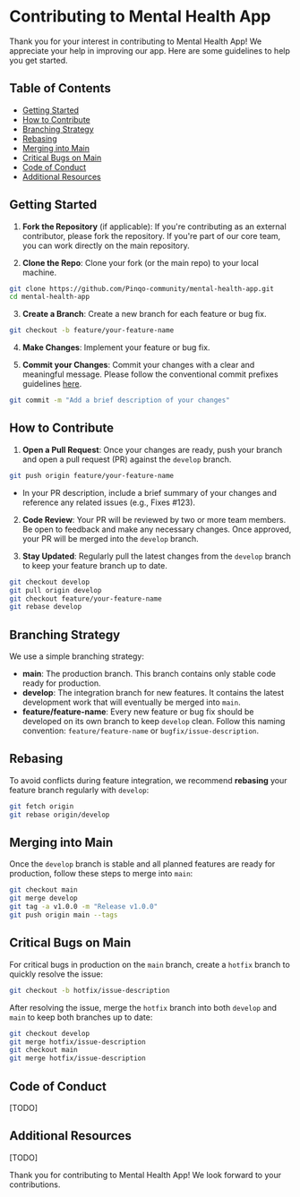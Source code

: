 # Contributing to Mental Health App

Thank you for your interest in contributing to Mental Health App! We appreciate your help in improving our app. Here are some guidelines to help you get started.

## Table of Contents
- [Getting Started](#getting-started)
- [How to Contribute](#how-to-contribute)
- [Branching Strategy](#branching-strategy)
- [Rebasing](#rebasing)
- [Merging into Main](#merging-into-main)
- [Critical Bugs on Main](#critical-bugs-on-main)
- [Code of Conduct](#code-of-conduct)
- [Additional Resources](#additional-resources)

## Getting Started

1. **Fork the Repository** (if applicable): If you're contributing as an external contributor, please fork the repository. If you're part of our core team, you can work directly on the main repository.

2. **Clone the Repo**: Clone your fork (or the main repo) to your local machine.
```bash
git clone https://github.com/Pinqo-community/mental-health-app.git
cd mental-health-app
```
3. **Create a Branch**: Create a new branch for each feature or bug fix.
```bash
git checkout -b feature/your-feature-name
```
4. **Make Changes**: Implement your feature or bug fix.

5. **Commit your Changes**: Commit your changes with a clear and meaningful message. Please follow the conventional commit prefixes guidelines [here](https://gist.github.com/qoomon/5dfcdf8eec66a051ecd85625518cfd13).
```bash
git commit -m "Add a brief description of your changes"
```

## How to Contribute

1. **Open a Pull Request**: Once your changes are ready, push your branch and open a pull request (PR) against the `develop` branch.
```bash
git push origin feature/your-feature-name
```
- In your PR description, include a brief summary of your changes and reference any related issues (e.g., Fixes #123).

2. **Code Review**: Your PR will be reviewed by two or more team members. Be open to feedback and make any necessary changes. Once approved, your PR will be merged into the `develop` branch.

3. **Stay Updated**: Regularly pull the latest changes from the `develop` branch to keep your feature branch up to date.
```bash
git checkout develop
git pull origin develop
git checkout feature/your-feature-name
git rebase develop
```

## Branching Strategy

We use a simple branching strategy:
- **main**: The production branch. This branch contains only stable code ready for production.
- **develop**: The integration branch for new features. It contains the latest development work that will eventually be merged into `main`.
- **feature/feature-name**: Every new feature or bug fix should be developed on its own branch to keep `develop` clean. Follow this naming convention: `feature/feature-name` or `bugfix/issue-description`.

## Rebasing

To avoid conflicts during feature integration, we recommend **rebasing** your feature branch regularly with `develop`:
```bash
git fetch origin
git rebase origin/develop
```

## Merging into Main

Once the `develop` branch is stable and all planned features are ready for production, follow these steps to merge into `main`:
```bash
git checkout main
git merge develop
git tag -a v1.0.0 -m "Release v1.0.0"
git push origin main --tags
```

## Critical Bugs on Main

For critical bugs in production on the `main` branch, create a `hotfix` branch to quickly resolve the issue:
```bash
git checkout -b hotfix/issue-description
```
After resolving the issue, merge the `hotfix` branch into both `develop` and `main` to keep both branches up to date:
```bash
git checkout develop
git merge hotfix/issue-description
git checkout main
git merge hotfix/issue-description
```

## Code of Conduct
[TODO]

## Additional Resources
[TODO]

Thank you for contributing to Mental Health App! We look forward to your contributions.